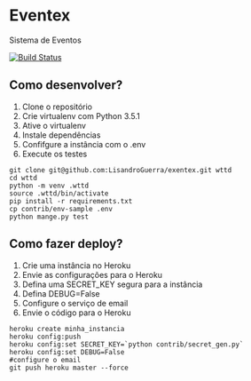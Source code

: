 # Eventex

Sistema de Eventos

[![Build Status](https://travis-ci.org/LisandroGuerra/eventex.svg?branch=master)](https://travis-ci.org/LisandroGuerra/eventex)


## Como desenvolver?

1. Clone o repositório
2. Crie virtualenv com Python 3.5.1
3. Ative o virtualenv
4. Instale dependências
5. Confifgure a instância com o .env
6. Execute os testes

```console
git clone git@github.com:LisandroGuerra/exentex.git wttd
cd wttd
python -m venv .wttd
source .wttd/bin/activate
pip install -r requirements.txt
cp contrib/env-sample .env
python mange.py test
```

## Como fazer deploy?

1. Crie uma instância no Heroku
2. Envie as configurações para o Heroku
3. Defina uma SECRET_KEY segura para a instância
4. Defina DEBUG=False
5. Configure o serviço de email
6. Envie o código para o Heroku

```console
heroku create minha_instancia
heroku config:push
heroku config:set SECRET_KEY=`python contrib/secret_gen.py`
heroku config:set DEBUG=False
#configure o email
git push heroku master --force
```

